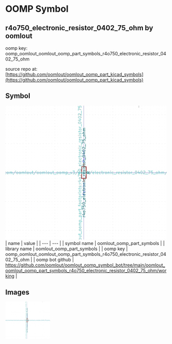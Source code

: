 # OOMP Symbol  
## r4o750_electronic_resistor_0402_75_ohm  by oomlout  
  
oomp key: oomp_oomlout_oomlout_oomp_part_symbols_r4o750_electronic_resistor_0402_75_ohm  
  
source repo at: [https://github.com/oomlout/oomlout_oomp_part_kicad_symbols](https://github.com/oomlout/oomlout_oomp_part_kicad_symbols)  
## Symbol  
  
[![working.png](working_600.png)](working.png)  
| name | value | 
| --- | --- | 
| symbol name | oomlout_oomp_part_symbols | 
| library name | oomlout_oomp_part_symbols | 
| oomp key | oomp_oomlout_oomlout_oomp_part_symbols_r4o750_electronic_resistor_0402_75_ohm | 
| oomp bot github | https://github.com/oomlout/oomlout_oomp_symbol_bot/tree/main/oomlout_oomlout_oomp_part_symbols_r4o750_electronic_resistor_0402_75_ohm/working | 
## Images  
  
[![working.png](working_140.png)](working.png)  
